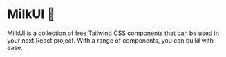 # MilkUI 🥛

MilkUI is a collection of free Tailwind CSS components that can be used in your next React project. With a range of components, you can build with ease.
